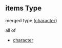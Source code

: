 ## items Type

merged type ([character](schema-properties-characters-properties-new-character.md))

all of

*   [character](character.md "check type definition")
